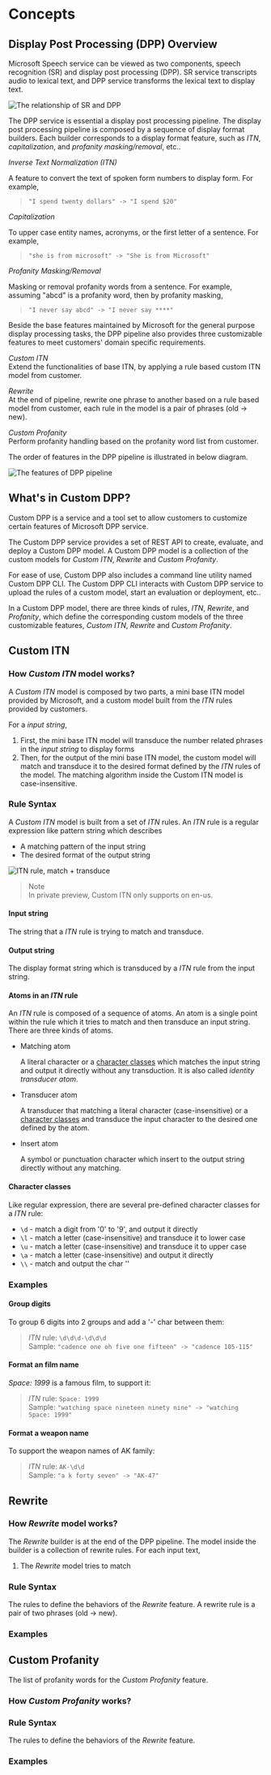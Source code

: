 # Concepts

## Display Post Processing (DPP) Overview

Microsoft Speech service can be viewed as two components, speech recognition (SR) and display post processing (DPP). SR service transcripts audio to lexical text, and DPP service transforms the lexical text to display text.

![The relationship of SR and DPP](SRDPP.png)

The DPP service is essential a display post processing pipeline. The display post processing pipeline is composed by a sequence of display format builders. Each builder corresponds to a display format feature, such as *ITN*, *capitalization*, and *profanity masking/removal*, etc..

*Inverse Text Normalization (ITN)*  

A feature to convert the text of spoken form numbers to display form. For example, 
> `"I spend twenty dollars" -> "I spend $20"`

*Capitalization*  

To upper case entity names, acronyms, or the first letter of a sentence. For example, 
> `"she is from microsoft" -> "She is from Microsoft"`

*Profanity Masking/Removal*  

Masking or removal profanity words from a sentence. For example, assuming "abcd" is a profanity word, then by profanity masking, 

> `"I never say abcd" -> "I never say ****"`

Beside the base features maintained by Microsoft for the general purpose display processing tasks, the DPP pipeline also provides three customizable features to meet customers' domain specific requirements.

*Custom ITN*   
Extend the functionalities of base ITN, by applying a rule based custom ITN model from customer.

*Rewrite*  
At the end of pipeline, rewrite one phrase to another based on a rule based model from customer, each rule in the model is a pair of phrases (old -> new).

*Custom Profanity*  
Perform profanity handling based on the profanity word list from customer.

The order of features in the DPP pipeline is illustrated in below diagram.

![The features of DPP pipeline](PIPELINE.png)

## What's in Custom DPP?

Custom DPP is a service and a tool set to allow customers to customize certain features of Microsoft DPP service.

The Custom DPP service provides a set of REST API to create, evaluate, and deploy a Custom DPP model. A Custom DPP model is a collection of the custom models for *Custom ITN*, *Rewrite* and *Custom Profanity*.

For ease of use, Custom DPP also includes a command line utility named Custom DPP CLI. The Custom DPP CLI interacts with Custom DPP service to upload the rules of a custom model, start an evaluation or deployment, etc..

In a Custom DPP model, there are three kinds of rules, *ITN*, *Rewrite*, and *Profanity*, which define the corresponding custom models of the three customizable features, *Custom ITN*, *Rewrite* and *Custom Profanity*.


## Custom ITN

### How *Custom ITN* model works?

A *Custom ITN* model is composed by two parts, a mini base ITN model provided by Microsoft, and a custom model built from the *ITN* rules provided by customers.

For a *input string*, 
1. First, the mini base ITN model will transduce the number related phrases in the *input string* to display forms
2. Then, for the output of the mini base ITN model, the custom model will match and transduce it to the desired format defined by the *ITN* rules of the model. The matching algorithm inside the Custom ITN model is case-insensitive.

### Rule Syntax

A *Custom ITN* model is built from a set of *ITN* rules. An *ITN* rule is a regular expression like pattern string which describes 

- A matching pattern of the input string
- The desired format of the output string

![ITN rule, match + transduce](ITNRULE.png)

> Note <br/>
In private preview, Custom ITN only supports on en-us.

#### Input string

The string that a *ITN* rule is trying to match and transduce.

#### Output string

The display format string which is transduced by a *ITN* rule from the input string.

#### Atoms in an *ITN* rule

An *ITN* rule is composed of a sequence of atoms. An atom is a single point within the rule which it tries to match and then transduce an input string. There are three kinds of atoms. 

- Matching atom
  
  A literal character or a [character classes](CONCEPTS.md#character-classes) which matches the input string and output it directly without any transduction. It is also called *identity transducer atom*.

- Transducer atom
  
  A transducer that matching a literal character (case-insensitive) or a [character classes](CONCEPTS.md#character-classes) and transduce the input character to the desired one defined by the atom.

- Insert atom
  
  A symbol or punctuation character which insert to the output string directly without any matching.

#### Character classes

Like regular expression, there are several pre-defined character classes for a *ITN* rule:

* `\d` - match a digit from '0' to '9', and output it directly
* `\l` - match a letter (case-insensitive) and transduce it to lower case
* `\u` - match a letter (case-insensitive) and transduce it to upper case
* `\a` - match a letter (case-insensitive) and output it directly
* `\\` - match and output the char '\'

### Examples

#### Group digits

To group 6 digits into 2 groups and add a '-' char between them:

> *ITN* rule: `\d\d\d-\d\d\d` <br/>
Sample: `"cadence one oh five one fifteen" -> "cadence 105-115"`

#### Format an film name

*Space: 1999* is a famous film, to support it:

> *ITN* rule: `Space: 1999` <br/>
Sample: `"watching space nineteen ninety nine" -> "watching Space: 1999"`

#### Format a weapon name

To support the weapon names of AK family:

> *ITN* rule: `AK-\d\d` <br/>
Sample: `"a k forty seven" -> "AK-47"`


## Rewrite

### How *Rewrite* model works?

The *Rewrite* builder is at the end of the DPP pipeline. The model inside the builder is a collection of rewrite rules. For each input text,

1. The *Rewrite* model tries to match 

### Rule Syntax

The rules to define the behaviors of the *Rewrite* feature.
A rewrite rule is a pair of two phrases (old -> new). 

### Examples

## Custom Profanity

The list of profanity words for the *Custom Profanity* feature.

### How *Custom Profanity* works?

### Rule Syntax

The rules to define the behaviors of the *Rewrite* feature.

### Examples